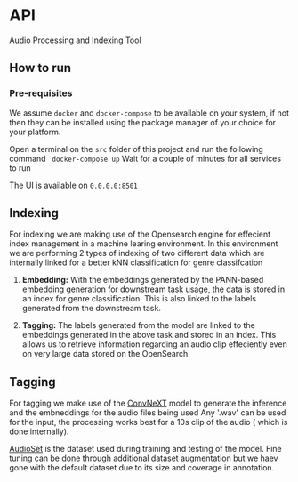 # API
Audio Processing and Indexing Tool

## How to run

### Pre-requisites
We assume ```docker``` and ```docker-compose``` to be available on your system, if not then they can be installed using the package manager of your choice for your platform.

Open a terminal on the ```src``` folder of this project and run the following command
   ``` docker-compose up```
Wait for a couple of minutes for all services to run 

The UI is available on ```0.0.0.0:8501```

## Indexing
For indexing we are making use of the Opensearch engine for effecient index management in a machine learing environment. In this environment we are performing 2 types of indexing of two different data which are internally linked for a better kNN classification for genre classifcation

1. **Embedding:** With the embeddings generated by the PANN-based embedding generation for downstream task usage, the data is stored in an index for genre classification. This is also linked to the labels generated from the downstream task.

2. **Tagging:** The labels generated from the model are linked to the embeddings generated in the above task and stored in an index. This allows us to retrieve information regarding an audio clip effeciently even on very large data stored on the OpenSearch.

## Tagging
For tagging we make use of the [ConvNeXT](https://github.com/topel/audioset-convnext-inf/tree/main) model to generate the inference and the embneddings for the audio files being used
Any '.wav' can be used for the input, the processing works best for a 10s clip of the audio ( which is done internally).

[AudioSet](https://research.google.com/audioset/) is the dataset used during training and testing of the model.
Fine tuning can be done through additional dataset augmentation but we haev gone with the default dataset due to its size and coverage in annotation.



